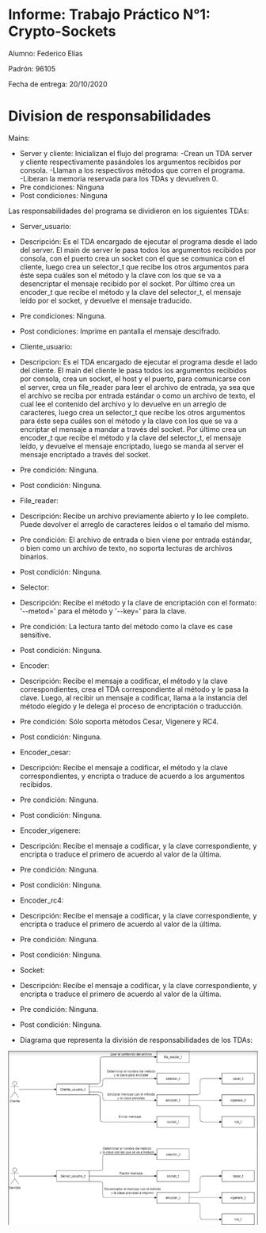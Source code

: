 # Informe: Trabajo Práctico N°1: Crypto-Sockets
Alumno: Federico Elías

Padrón: 96105

Fecha de entrega: 20/10/2020

# Division de responsabilidades

Mains:

- Server y cliente:
		Inicializan el flujo del programa:
			-Crean un TDA server y cliente respectivamente
			pasándoles los argumentos recibidos por consola.
			-Llaman a los respectivos métodos que corren el programa.	
			-Liberan la memoria reservada para los TDAs y devuelven 0.
-	Pre condiciones:
		Ninguna
-	Post condiciones:
		Ninguna

Las responsabilidades del programa se dividieron en los siguientes TDAs:

- Server_usuario:
-	Descripción:
		Es el TDA encargado de ejecutar el programa desde el lado del server.
		El main de server le pasa todos los argumentos recibidos por consola,
		con el puerto crea un socket con el que se comunica con el cliente,
		luego crea un selector_t que recibe los otros argumentos para éste
		sepa cuáles son el método y la clave con los que se va a desencriptar
		el mensaje recibido por el socket. Por último crea un encoder_t que
		recibe el método y la clave del selector_t, el mensaje leído
		por el socket, y devuelve el mensaje traducido.
-	Pre condiciones:
		Ninguna.
-	Post condiciones:
		Imprime en pantalla el mensaje descifrado.

- Cliente_usuario:
-	Descripcion:
		Es el TDA encargado de ejecutar el programa desde el lado del cliente.
		El main del cliente le pasa todos los argumentos recibidos por consola,
		crea un socket, el host y el puerto, para comunicarse con el server,
		crea un file_reader para leer el archivo de entrada, ya sea que el
		archivo se reciba por entrada estándar o como un archivo de texto,
		el cual lee el contenido del archivo y lo devuelve en un arreglo
		de caracteres, luego crea un selector_t que recibe los otros argumentos
		para éste sepa cuáles son el método y la clave con los que se va a
		encriptar el mensaje a mandar a través del socket.
		Por último crea un encoder_t que recibe el método y la clave del
		selector_t, el mensaje leído, y devuelve el mensaje encriptado,
		luego se manda al server el mensaje encriptado a través del socket.
-	Pre condición:
		Ninguna.
-	Post condición:
		Ninguna.

- File_reader:
-	Descripción:
		Recibe un archivo previamente abierto y lo lee completo.
		Puede devolver el arreglo de caracteres leídos o el tamaño del mismo.
-	Pre condición:
		El archivo de entrada o bien viene por entrada estándar, o bien
		como un archivo de texto, no soporta lecturas de archivos binarios.
-	Post condición:
		Ninguna.

- Selector:
-	Descripción:
		Recibe el método y la clave de encriptación con el formato:
		'--metod=' para el método y '--key=' para la clave.
-	Pre condición:
		La lectura tanto del método como la clave es case sensitive.
-	Post condición:
		Ninguna.

- Encoder:
-	Descripción:
		Recibe el mensaje a codificar, el método y la clave correspondientes,
		crea el TDA correspondiente al método y le pasa la clave. Luego, al
		recibir un mensaje a codificar, llama a la instancia del método elegido
		y le delega el proceso de encriptación o traducción.
-	Pre condición:
		Sólo soporta métodos Cesar, Vigenere y RC4.
-	Post condición:
		Ninguna.

- Encoder_cesar:
-	Descripción:
		Recibe el mensaje a codificar, el método y la clave correspondientes,
		y encripta o traduce de acuerdo a los argumentos recibidos.
-	Pre condición:
		Ninguna.
-	Post condición:
		Ninguna.

- Encoder_vigenere:
-	Descripción:
		Recibe el mensaje a codificar, y la clave correspondiente,
		y encripta o traduce el primero de acuerdo al valor de la última.
-	Pre condición:
		Ninguna.
-	Post condición:
		Ninguna.

- Encoder_rc4:
-	Descripción:
		Recibe el mensaje a codificar, y la clave correspondiente,
		y encripta o traduce el primero de acuerdo al valor de la última.
-	Pre condición:
		Ninguna.
-	Post condición:
		Ninguna.

- Socket:
-	Descripción:
		Recibe el mensaje a codificar, y la clave correspondiente,
		y encripta o traduce el primero de acuerdo al valor de la última.
-	Pre condición:
		Ninguna.
-	Post condición:
		Ninguna.


- Diagrama que representa la división de responsabilidades de los TDAs:

![diagrama](https://github.com/nazar9318/taller1-2c2020-TP1/blob/master/assets/DiagramaTP1.png)
